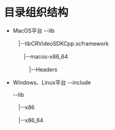 # 目录组织结构

* MacOS平台
--lib</p>
　|--libCRVideoSDKCpp.xcframework</p>
　　|--macos-x86_64</p>
　　　|--Headers</p>

* Windows、Linux平台
--include</p>
--lib</p>
　|--x86</p>
　|--x86_64</p>